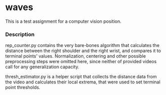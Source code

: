 # waves
This is a test assignment for a computer vision position.

### Description
rep_counter.py contains the very bare-bones algorithm that calculates the distance between the right shoulder and the right wrist, and compares it to terminal points' values.
Normalization, centering and other possible preprocessing steps were omitted here, since neither of provided videos call for any generalization capacity.

thresh_estimator.py is a helper script that collects the distance data from the video and calculates their local extrema, that were used to set terminal point thresholds.